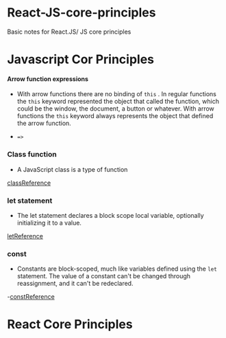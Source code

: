 # React-JS-core-principles
Basic notes for React.JS/ JS core principles
# Javascript  Cor Principles

#### Arrow function expressions

- With arrow functions there are no binding of `this` . In regular functions the `this` keyword represented the object that called the function, which could be the window, the document, a button or whatever. With arrow functions the `this` keyword always represents the object that defined the arrow function.

- `=>` 

### Class function

- A JavaScript class is a type of function

[classReference](https://developer.mozilla.org/en-US/docs/Web/JavaScript/Reference/Classes)

### let statement

- The let statement declares a block scope local variable, optionally initializing it to a value.

[letReference](https://developer.mozilla.org/en-US/docs/Web/JavaScript/Reference/Statements/let)

### const

- Constants are block-scoped, much like variables defined using the `let` statement. The value of a constant can't be changed through reassignment, and it can't be redeclared.

-[constReference](https://developer.mozilla.org/en-US/docs/Web/JavaScript/Reference/Statements/const)

# React Core Principles

###
